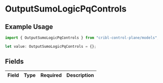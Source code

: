 # OutputSumoLogicPqControls

## Example Usage

```typescript
import { OutputSumoLogicPqControls } from "cribl-control-plane/models";

let value: OutputSumoLogicPqControls = {};
```

## Fields

| Field       | Type        | Required    | Description |
| ----------- | ----------- | ----------- | ----------- |